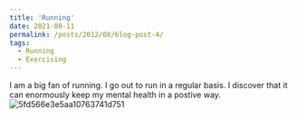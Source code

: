 ```yaml
---
title: 'Running'
date: 2021-08-11
permalink: /posts/2012/08/blog-post-4/
tags:
  - Running
  - Exercising
---
```


I am a big fan of running. I go out to run in a regular basis. I discover that it can enormously keep my mental health in a postive way.
![5fd566e3e5aa10763741d751](https://user-images.githubusercontent.com/88487585/128987861-92364a46-9695-44be-be61-c2b0b9959951.jpg)

